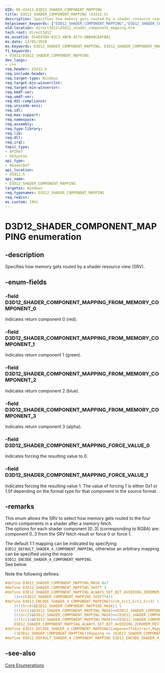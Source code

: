 ```yaml
---
UID: NE:d3d12.D3D12_SHADER_COMPONENT_MAPPING
title: D3D12_SHADER_COMPONENT_MAPPING (d3d12.h)
description: Specifies how memory gets routed by a shader resource view (SRV).helpviewer_keywords: ["D3D12_SHADER_COMPONENT_MAPPING","D3D12_SHADER_COMPONENT_MAPPING enumeration","D3D12_SHADER_COMPONENT_MAPPING_FORCE_VALUE_0","D3D12_SHADER_COMPONENT_MAPPING_FORCE_VALUE_1","D3D12_SHADER_COMPONENT_MAPPING_FROM_MEMORY_COMPONENT_0","D3D12_SHADER_COMPONENT_MAPPING_FROM_MEMORY_COMPONENT_1","D3D12_SHADER_COMPONENT_MAPPING_FROM_MEMORY_COMPONENT_2","D3D12_SHADER_COMPONENT_MAPPING_FROM_MEMORY_COMPONENT_3","d3d12/D3D12_SHADER_COMPONENT_MAPPING","d3d12/D3D12_SHADER_COMPONENT_MAPPING_FORCE_VALUE_0","d3d12/D3D12_SHADER_COMPONENT_MAPPING_FORCE_VALUE_1","d3d12/D3D12_SHADER_COMPONENT_MAPPING_FROM_MEMORY_COMPONENT_0","d3d12/D3D12_SHADER_COMPONENT_MAPPING_FROM_MEMORY_COMPONENT_1","d3d12/D3D12_SHADER_COMPONENT_MAPPING_FROM_MEMORY_COMPONENT_2","d3d12/D3D12_SHADER_COMPONENT_MAPPING_FROM_MEMORY_COMPONENT_3","direct3d12.d3d12_shader_component_mapping"]
old-location: direct3d12\d3d12_shader_component_mapping.htm
tech.root: direct3d12
ms.assetid: 654E43DA-03C3-4BFB-8575-0BB48CB4FB81
ms.date: 12/05/2018
ms.keywords: D3D12_SHADER_COMPONENT_MAPPING, D3D12_SHADER_COMPONENT_MAPPING enumeration, D3D12_SHADER_COMPONENT_MAPPING_FORCE_VALUE_0, D3D12_SHADER_COMPONENT_MAPPING_FORCE_VALUE_1, D3D12_SHADER_COMPONENT_MAPPING_FROM_MEMORY_COMPONENT_0, D3D12_SHADER_COMPONENT_MAPPING_FROM_MEMORY_COMPONENT_1, D3D12_SHADER_COMPONENT_MAPPING_FROM_MEMORY_COMPONENT_2, D3D12_SHADER_COMPONENT_MAPPING_FROM_MEMORY_COMPONENT_3, d3d12/D3D12_SHADER_COMPONENT_MAPPING, d3d12/D3D12_SHADER_COMPONENT_MAPPING_FORCE_VALUE_0, d3d12/D3D12_SHADER_COMPONENT_MAPPING_FORCE_VALUE_1, d3d12/D3D12_SHADER_COMPONENT_MAPPING_FROM_MEMORY_COMPONENT_0, d3d12/D3D12_SHADER_COMPONENT_MAPPING_FROM_MEMORY_COMPONENT_1, d3d12/D3D12_SHADER_COMPONENT_MAPPING_FROM_MEMORY_COMPONENT_2, d3d12/D3D12_SHADER_COMPONENT_MAPPING_FROM_MEMORY_COMPONENT_3, direct3d12.d3d12_shader_component_mapping
f1_keywords:
- d3d12/D3D12_SHADER_COMPONENT_MAPPING
dev_langs:
- c++
req.header: d3d12.h
req.include-header: 
req.target-type: Windows
req.target-min-winverclnt: 
req.target-min-winversvr: 
req.kmdf-ver: 
req.umdf-ver: 
req.ddi-compliance: 
req.unicode-ansi: 
req.idl: 
req.max-support: 
req.namespace: 
req.assembly: 
req.type-library: 
req.lib: 
req.dll: 
req.irql: 
topic_type:
- APIRef
- kbSyntax
api_type:
- HeaderDef
api_location:
- d3d12.h
api_name:
- D3D12_SHADER_COMPONENT_MAPPING
targetos: Windows
req.typenames: D3D12_SHADER_COMPONENT_MAPPING
req.redist: 
ms.custom: 19H1
---
```


# D3D12_SHADER_COMPONENT_MAPPING enumeration


## -description


Specifies how memory gets routed by a shader resource view (SRV).
        


## -enum-fields




### -field D3D12_SHADER_COMPONENT_MAPPING_FROM_MEMORY_COMPONENT_0

Indicates return component 0 (red).
          


### -field D3D12_SHADER_COMPONENT_MAPPING_FROM_MEMORY_COMPONENT_1

Indicates return component 1 (green).
          


### -field D3D12_SHADER_COMPONENT_MAPPING_FROM_MEMORY_COMPONENT_2

Indicates return component 2 (blue).
          


### -field D3D12_SHADER_COMPONENT_MAPPING_FROM_MEMORY_COMPONENT_3

Indicates return component 3 (alpha).
          


### -field D3D12_SHADER_COMPONENT_MAPPING_FORCE_VALUE_0

Indicates forcing the resulting value to 0.
          


### -field D3D12_SHADER_COMPONENT_MAPPING_FORCE_VALUE_1

Indicates forcing the resulting value 1.
            The value of forcing 1 is either 0x1 or 1.0f depending on the format type for that component in the source format.
          


## -remarks



This enum allows the SRV to select how memory gets routed to the four return components in a shader after a memory fetch.  
          The options for each shader component [0..3] (corresponding to RGBA) are: component 0..3 from the SRV fetch result or force 0 or force 1.
        

The default 1:1 mapping can be indicated by specifying `D3D12_DEFAULT_SHADER_4_COMPONENT_MAPPING`, 
          otherwise an arbitrary mapping can be specified using the macro `D3D12_ENCODE_SHADER_4_COMPONENT_MAPPING`.  
          See below.
        

Note the following defines:

```c
#define D3D12_SHADER_COMPONENT_MAPPING_MASK 0x7
#define D3D12_SHADER_COMPONENT_MAPPING_SHIFT 3
#define D3D12_SHADER_COMPONENT_MAPPING_ALWAYS_SET_BIT_AVOIDING_ZEROMEM_MISTAKES \
    (1<<(D3D12_SHADER_COMPONENT_MAPPING_SHIFT*4))
#define D3D12_ENCODE_SHADER_4_COMPONENT_MAPPING(Src0,Src1,Src2,Src3) \
    ((((Src0)&D3D12_SHADER_COMPONENT_MAPPING_MASK)| \
    (((Src1)&D3D12_SHADER_COMPONENT_MAPPING_MASK)<<D3D12_SHADER_COMPONENT_MAPPING_SHIFT)| \
    (((Src2)&D3D12_SHADER_COMPONENT_MAPPING_MASK)<<(D3D12_SHADER_COMPONENT_MAPPING_SHIFT*2))| \
    (((Src3)&D3D12_SHADER_COMPONENT_MAPPING_MASK)<<(D3D12_SHADER_COMPONENT_MAPPING_SHIFT*3))| \
    D3D12_SHADER_COMPONENT_MAPPING_ALWAYS_SET_BIT_AVOIDING_ZEROMEM_MISTAKES))
#define D3D12_DECODE_SHADER_4_COMPONENT_MAPPING(ComponentToExtract,Mapping) \
    ((D3D12_SHADER_COMPONENT_MAPPING)(Mapping >> (D3D12_SHADER_COMPONENT_MAPPING_SHIFT*ComponentToExtract) & D3D12_SHADER_COMPONENT_MAPPING_MASK))
#define D3D12_DEFAULT_SHADER_4_COMPONENT_MAPPING D3D12_ENCODE_SHADER_4_COMPONENT_MAPPING(0,1,2,3)
```



## -see-also




<a href="https://docs.microsoft.com/windows/desktop/direct3d12/direct3d-12-enumerations">Core Enumerations</a>
 

 

